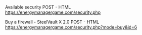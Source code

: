 Available security
POST - HTML
https://energymanagergame.com/security.php

Buy a firewall - SteelVault X 2.0
POST - HTML 
https://energymanagergame.com/security.php?mode=buy&id=6
